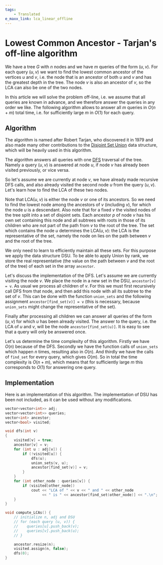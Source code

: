 ```yaml
---
tags:
    - Translated
e_maxx_link: lca_linear_offline
---
```


# Lowest Common Ancestor - Tarjan's off-line algorithm

We have a tree $G$ with $n$ nodes and we have $m$ queries of the form $(u, v)$. For each query $(u, v)$ we want to find the lowest common ancestor of the vertices $u$ and $v$, i.e. the node that is an ancestor of both $u$ and $v$ and has the greatest depth in the tree. The node $v$ is also an ancestor of $v$, so the LCA can also be one of the two nodes.

In this article we will solve the problem off-line, i.e. we assume that all queries are known in advance, and we therefore answer the queries in any order we like. The following algorithm allows to answer all $m$ queries in $O(n + m)$ total time, i.e. for sufficiently large $m$ in $O(1)$ for each query.

## Algorithm

The algorithm is named after Robert Tarjan, who discovered it in 1979 and also made many other contributions to the [Disjoint Set Union](../data_structures/disjoint_set_union.md) data structure, which will be heavily used in this algorithm.

The algorithm answers all queries with one [DFS](depth-first-search.md) traversal of the tree. Namely a query $(u, v)$ is answered at node $u$, if node $v$ has already been visited previously, or vice versa.

So let's assume we are currently at node $v$, we have already made recursive DFS calls, and also already visited the second node $u$ from the query $(u, v)$. Let's learn how to find the LCA of these two nodes.

Note that $\text{LCA}(u, v)$ is either the node $v$ or one of its ancestors. So we need to find the lowest node among the ancestors of $v$ (including $v$), for which the node $u$ is a descendant. Also note that for a fixed $v$ the visited nodes of the tree split into a set of disjoint sets. Each ancestor $p$ of node $v$ has his own set containing this node and all subtrees with roots in those of its children who are not part of the path from $v$ to the root of the tree. The set which contains the node $u$ determines the $\text{LCA}(u, v)$: the LCA is the representative of the set, namely the node on lies on the path between $v$ and the root of the tree.

We only need to learn to efficiently maintain all these sets. For this purpose we apply the data structure DSU. To be able to apply Union by rank, we store the real representative (the value on the path between $v$ and the root of the tree) of each set in the array `ancestor`.

Let's discuss the implementation of the DFS. Let's assume we are currently visiting the node $v$. We place the node in a new set in the DSU, `ancestor[v] = v`. As usual we process all children of $v$. For this we must first recursively call DFS from that node, and then add this node with all its subtree to the set of $v$. This can be done with the function `union_sets` and the following assignment `ancestor[find_set(v)] = v` (this is necessary, because `union_sets` might change the representative of the set).

Finally after processing all children we can answer all queries of the form $(u, v)$ for which $u$ has been already visited. The answer to the query, i.e. the LCA of $u$ and $v$, will be the node `ancestor[find_set(u)]`. It is easy to see that a query will only be answered once.

Let's us determine the time complexity of this algorithm. Firstly we have $O(n)$ because of the DFS. Secondly we have the function calls of `union_sets` which happen $n$ times, resulting also in $O(n)$. And thirdly we have the calls of `find_set` for every query, which gives $O(m)$. So in total the time complexity is $O(n + m)$, which means that for sufficiently large $m$ this corresponds to $O(1)$ for answering one query.

## Implementation

Here is an implementation of this algorithm. The implementation of DSU has been not included, as it can be used without any modifications.

```cpp
vector<vector<int>> adj;
vector<vector<int>> queries;
vector<int> ancestor;
vector<bool> visited;

void dfs(int v)
{
    visited[v] = true;
    ancestor[v] = v;
    for (int u : adj[v]) {
        if (!visited[u]) {
            dfs(u);
            union_sets(v, u);
            ancestor[find_set(v)] = v;
        }
    }
    for (int other_node : queries[v]) {
        if (visited[other_node])
            cout << "LCA of " << v << " and " << other_node
                 << " is " << ancestor[find_set(other_node)] << ".\n";
    }
}

void compute_LCAs() {
    // initialize n, adj and DSU
    // for (each query (u, v)) {
    //    queries[u].push_back(v);
    //    queries[v].push_back(u);
    // }

    ancestor.resize(n);
    visited.assign(n, false);
    dfs(0);
}
```
